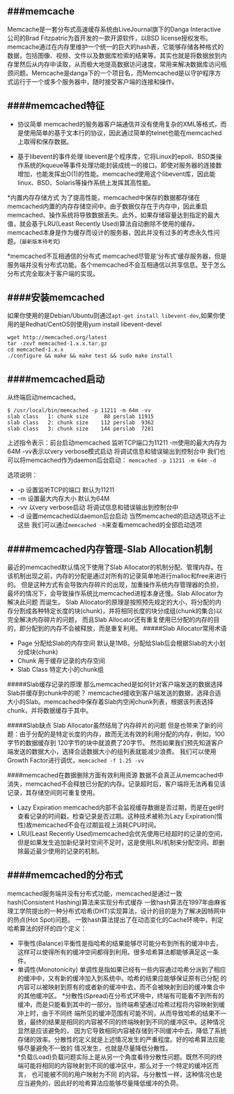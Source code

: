 ###memcache
-------------
Memcache是一套分布式高速缓存系统由LiveJournal旗下的Danga Interactive公司的Brad Fitzpatric为首开发的一款开源软件，以BSD license授权发布。
memcache通过在内存里维护一个统一的巨大的hash表，它能够存储各种格式的数据，包括图像、视频、文件以及数据库检索的结果等。其实也就是将数据放到内存里然后从内存中读取，从而极大地提高数据访问速度，常用来解决数据库访问瓶颈问题。Memcache是danga下的一个项目名，而Memcached是以守护程序方式运行于一个或多个服务器中，随时接受客户端的连接和操作。
 
####memcached特征
----------------
* 协议简单
memcached的服务器客户端通信并没有使用复杂的XML等格式，而是使用简单的基于文本行的协议，因此通过简单的telnet也能在memcached上取得和保存数据。
 
* 基于libevent的事件处理
libevent是个程序库，它将Linux的epoll、BSD类操作系统的kqueue等事件处理功能封装成统一的接口。即使对服务器的连接数增加，也能发挥出O(1)的性能。memcached使用这个libevent库，因此能linux、BSD、Solaris等操作系统上发挥其高性能。
 
*内置内存存储方式
为了提高性能，memcached中保存的数据都存储在memcached内置的内存存储空间中。由于数据仅存在于内存中，因此重启memcached、操作系统将导致数据丢失。此外，如果存储容量达到指定的最大值，就会基于LRU(Least Recently Used)算法自动删除不使用的缓存。memcached本身是作为缓存而设计的服务器，因此并没有过多的考虑永久性问题。(`最新版本待考究`)
 
*memcached不互相通信的分布式
memcached尽管是‘分布式’缓存服务器，但是服务端并没有分布式功能。各个memcached不会互相通信以共享信息。至于怎么分布式完全取决于客户端的实现。

####安装memcached
------------------
如果你使用的是Debian/Ubuntu则通过`apt-get install libevent-dev`,如果你使用的是Redhat/CentOS则使用yum install libevent-devel

```
wget http://memcached.org/latest
tar -zxvf memcached-1.x.x.tar.gz
cd memcached-1.x.x
./configure && make && make test && sudo make install
``` 

####memcached启动
-----------------
从终端启动memcached。

```
$ /usr/local/bin/memcached -p 11211 -m 64m -vv
slab class   1: chunk size     88 perslab 11915
slab class   2: chunk size    112 perslab  9362
slab class   3: chunk size    144 perslab  7281
```
上述指令表示：前台启动memcached 监听TCP端口为11211 -m使用的最大内存为64M -vv表示以very verbose模式启动 将调试信息和错误输出到控制台中
我们也可以将memcached作为daemon后台启动：
`memcached -p 11211 -m 64m -d`

选项说明：
* -p 设置监听TCP的端口 默认为11211
* -m 设置最大内存大小 默认为64M
* -vv 以very verbose启动 将调试信息和错误输出到控制台中
* -d 设置memcached以daemon后台启动
当然memcached的启动选项远不止这些 我们可以通过`memcached -h`来查看memcached的全部启动选项


####memcached内存管理-Slab Allocation机制
---------------------------------
最近的memcached默认情况下使用了Slab Allocator的机制分配、管理内存。在该机制出现之前，内存的分配是通过对所有的记录简单地进行malloc和free来进行的。
但是这种方式有会导致内存碎片的出现，加重操作系统内存管理器的负担，最坏的情况下，会导致操作系统比memcached进程本身还慢。Slab Allocator为解决此问题
而诞生。
Slab Allocator的原理是按照预先规定的大小，将分配的内存分割成各种特定长度的块(chunk)，并将相同长度的块分成组(chunk的集合)以完全解决内存碎片的问题，
而且Slab Allocator还有重复使用已分配的内存的目的，即分配到的内存不会被释放，而是重复利用。
#####Slab Allocator常用术语
* Page 分配给Slab的内存空间 默认是1MB。分配给Slab后会根据Slab的大小划分成块(chunk)
* Chunk 用于缓存记录的内存空间
* Slab Class 特定大小的chunk组

#####Slab缓存记录的原理
那么memcached是如何针对客户端发送的数据选择Slab并缓存到chunk中的呢？
memcached接收到客户端发送的数据，选择合适大小的Slab。memcached中保存着Slab内空闲chunk列表，根据该列表选择chunk，并将数据缓存于其中。

#####Slab缺点
Slab Allocator虽然结局了内存碎片的问题 但是也带来了新的问题：由于分配的是特定长度的内存，故而无法有效的利用分配的内存，例如，100字节的数据缓存到
120字节的块中就浪费了20字节。
然而如果我们预先知道客户端发送的数据大小，选择合适数据大小的组列表就能减少浪费。
我们可以使用Growth Factor进行调优，`memcached -f 1.25 -vv`

####memcached在数据删除方面有效利用资源
数据不会真正从memcached中消失，memcached不会释放已分配的内存。记录超时后，客户端将无法再看见该记录，其存储空间则可重复使用。
* Lazy Expiration memcached内部不会监视缓存数据是否过期，而是在get时查看记录的时间戳，检查记录是否过期。这种技术被称为Lazy Expiration(惰性)故memcached不会在过期监视上消耗CPU时间。
* LRU(Least Recently Used)memcached会优先使用已经超时的记录的空间，但是如果发生追加新纪录时空间不足时，这是使用LRU机制来分配空间。即删除最近最少使用的记录的机制。


####memcached的分布式
-------------------
memcached服务端并没有分布式功能，memcached是通过一致hash(Consistent Hashing)算法来实现分布式缓存
一致hash算法在1997年由麻省理工学院提出的一种分布式哈希(DHT)实现算法，设计的目的是为了解决因特网中的热点(Hot Spot)问题。
一致hash算法提出了在动态变化的Cache环境中，判定哈希算法的好坏的四个定义：

* 平衡性(Balance)平衡性是指哈希的结果能够尽可能分布到所有的缓冲中去，这样可以使得所有的缓冲空间都得到利用。很多哈希算法都能够满足这一条件。
* 单调性(Monotonicity) 单调性是指如果已经有一些内容通过哈希分派到了相应的缓冲中，又有新的缓冲加入到系统中。哈希的结果应能够保证原有已分配
	的内容可以被映射到原有的或者新的缓冲中去，而不会被映射到旧的缓冲集合中的其他缓冲区。
*分散性(Spread)在分布式环境中，终端有可能看不到所有的缓冲，而是只能看到其中的一部分。当终端希望通过哈希过程将内容映射到缓冲上时，由于不同终
	端所见的缓冲范围有可能不同，从而导致哈希的结果不一致，最终的结果是相同的内容被不同的终端映射到不同的缓冲区中。这种情况显然是应该避免的，
	因为它导致相同内容被存储到不同缓冲中去，降低了系统存储的效率。分散性的定义就是上述情况发生的严重程度。好的哈希算法应能够尽量避免不一致的
	情况发生，也就是尽量降低分散性。  
*负载(Load)负载问题实际上是从另一个角度看待分散性问题。既然不同的终端可能将相同的内容映射到不同的缓冲区中，那么对于一个特定的缓冲区而言，
	也可能被不同的用户映射为不同 的内容。与分散性一样，这种情况也是应当避免的，因此好的哈希算法应能够尽量降低缓冲的负荷。


